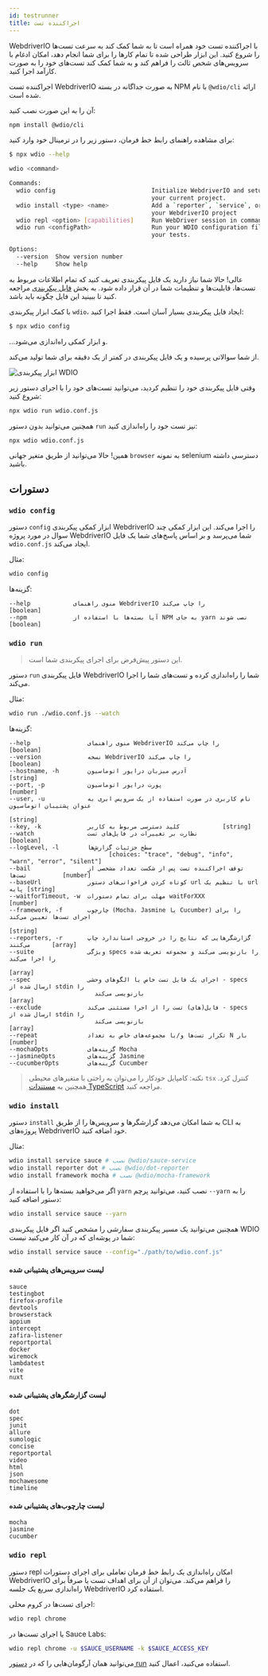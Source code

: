 ```yaml
---
id: testrunner
title: اجراکننده تست
---
```


WebdriverIO با اجراکننده تست خود همراه است تا به شما کمک کند به سرعت تست‌ها را شروع کنید. این ابزار طراحی شده تا تمام کارها را برای شما انجام دهد، امکان ادغام با سرویس‌های شخص ثالث را فراهم کند و به شما کمک کند تست‌های خود را به صورت کارآمد اجرا کنید.

اجراکننده تست WebdriverIO به صورت جداگانه در بسته NPM با نام `@wdio/cli` ارائه شده است.

آن را به این صورت نصب کنید:

```sh npm2yarn
npm install @wdio/cli
```

برای مشاهده راهنمای رابط خط فرمان، دستور زیر را در ترمینال خود وارد کنید:

```sh
$ npx wdio --help

wdio <command>

Commands:
  wdio config                           Initialize WebdriverIO and setup configuration in
                                        your current project.
  wdio install <type> <name>            Add a `reporter`, `service`, or `framework` to
                                        your WebdriverIO project
  wdio repl <option> [capabilities]     Run WebDriver session in command line
  wdio run <configPath>                 Run your WDIO configuration file to initialize
                                        your tests.

Options:
  --version  Show version number                                       [boolean]
  --help     Show help                                                 [boolean]
```

عالی! حالا شما نیاز دارید یک فایل پیکربندی تعریف کنید که تمام اطلاعات مربوط به تست‌ها، قابلیت‌ها و تنظیمات شما در آن قرار داده شود. به بخش [فایل پیکربندی](/docs/configuration) مراجعه کنید تا ببینید این فایل چگونه باید باشد.

با کمک ابزار پیکربندی `wdio`، ایجاد فایل پیکربندی بسیار آسان است. فقط اجرا کنید:

```sh
$ npx wdio config
```

...و ابزار کمکی راه‌اندازی می‌شود.

از شما سوالاتی پرسیده و یک فایل پیکربندی در کمتر از یک دقیقه برای شما تولید می‌کند.

![ابزار پیکربندی WDIO](/img/config-utility.gif)

وقتی فایل پیکربندی خود را تنظیم کردید، می‌توانید تست‌های خود را با اجرای دستور زیر شروع کنید:

```sh
npx wdio run wdio.conf.js
```

همچنین می‌توانید بدون دستور `run` نیز تست خود را راه‌اندازی کنید:

```sh
npx wdio wdio.conf.js
```

همین! حالا می‌توانید از طریق متغیر جهانی `browser` به نمونه selenium دسترسی داشته باشید.

## دستورات

### `wdio config`

دستور `config` ابزار کمکی پیکربندی WebdriverIO را اجرا می‌کند. این ابزار کمکی چند سوال در مورد پروژه WebdriverIO شما می‌پرسد و بر اساس پاسخ‌های شما یک فایل `wdio.conf.js` ایجاد می‌کند.

مثال:

```sh
wdio config
```

گزینه‌ها:

```
--help            منوی راهنمای WebdriverIO را چاپ می‌کند                                [boolean]
--npm             آیا بسته‌ها با استفاده از NPM به جای yarn نصب شوند                    [boolean]
```

### `wdio run`

> این دستور پیش‌فرض برای اجرای پیکربندی شما است.

دستور `run` فایل پیکربندی WebdriverIO شما را راه‌اندازی کرده و تست‌های شما را اجرا می‌کند.

مثال:

```sh
wdio run ./wdio.conf.js --watch
```

گزینه‌ها:

```
--help                منوی راهنمای WebdriverIO را چاپ می‌کند                   [boolean]
--version             نسخه WebdriverIO را چاپ می‌کند                     [boolean]
--hostname, -h        آدرس میزبان درایور اتوماسیون                  [string]
--port, -p            پورت درایور اتوماسیون                          [number]
--user, -u            نام کاربری در صورت استفاده از یک سرویس ابری به عنوان پشتیبان اتوماسیون
                                                                        [string]
--key, -k             کلید دسترسی مربوط به کاربر            [string]
--watch               نظارت بر تغییرات در فایل‌های تست                        [boolean]
--logLevel, -l        سطح جزئیات گزارش‌ها
                            [choices: "trace", "debug", "info", "warn", "error", "silent"]
--bail                توقف اجراکننده تست پس از شکست تعداد مشخصی از تست‌ها          [number]
--baseUrl             کوتاه کردن فراخوانی‌های دستور url با تنظیم یک url پایه [string]
--waitforTimeout, -w  مهلت برای تمام دستورات waitForXXX             [number]
--framework, -f       چارچوب (Mocha، Jasmine یا Cucumber) را برای اجرای تست‌ها تعیین می‌کند 
                                                                            [string]
--reporters, -r       گزارشگرهایی که نتایج را در خروجی استاندارد چاپ می‌کنند      [array]
--suite               ویژگی specs را بازنویسی می‌کند و مجموعه تعریف شده را اجرا می‌کند
                                                                            [array]
--spec                اجرای یک فایل تست خاص یا الگوهای وحشی - specs ارسال شده از stdin را
                        بازنویسی می‌کند                                       [array]
--exclude             فایل(های) تست را از اجرا مستثنی می‌کند - specs ارسال شده از stdin را 
                        بازنویسی می‌کند                                       [array]
--repeat              تکرار تست‌ها و/یا مجموعه‌های خاص به تعداد N بار        [number]
--mochaOpts           گزینه‌های Mocha
--jasmineOpts         گزینه‌های Jasmine
--cucumberOpts        گزینه‌های Cucumber
```

> نکته: کامپایل خودکار را می‌توان به راحتی با متغیرهای محیطی `tsx` کنترل کرد. همچنین به [مستندات TypeScript](/docs/typescript) مراجعه کنید.

### `wdio install`
دستور `install` به شما امکان می‌دهد گزارشگرها و سرویس‌ها را از طریق CLI به پروژه‌های WebdriverIO خود اضافه کنید.

مثال:

```sh
wdio install service sauce # نصب @wdio/sauce-service
wdio install reporter dot # نصب @wdio/dot-reporter
wdio install framework mocha # نصب @wdio/mocha-framework
```

اگر می‌خواهید بسته‌ها را با استفاده از `yarn` نصب کنید، می‌توانید پرچم `--yarn` را به دستور اضافه کنید:

```sh
wdio install service sauce --yarn
```

همچنین می‌توانید یک مسیر پیکربندی سفارشی را مشخص کنید اگر فایل پیکربندی WDIO شما در پوشه‌ای که در آن کار می‌کنید نیست:

```sh
wdio install service sauce --config="./path/to/wdio.conf.js"
```

#### لیست سرویس‌های پشتیبانی شده

```
sauce
testingbot
firefox-profile
devtools
browserstack
appium
intercept
zafira-listener
reportportal
docker
wiremock
lambdatest
vite
nuxt
```

#### لیست گزارشگرهای پشتیبانی شده

```
dot
spec
junit
allure
sumologic
concise
reportportal
video
html
json
mochawesome
timeline
```

#### لیست چارچوب‌های پشتیبانی شده

```
mocha
jasmine
cucumber
```

### `wdio repl`

دستور repl امکان راه‌اندازی یک رابط خط فرمان تعاملی برای اجرای دستورات WebdriverIO را فراهم می‌کند. می‌توان از آن برای اهداف تست یا صرفاً برای راه‌اندازی سریع یک جلسه WebdriverIO استفاده کرد.

اجرای تست‌ها در کروم محلی:

```sh
wdio repl chrome
```

یا اجرای تست‌ها در Sauce Labs:

```sh
wdio repl chrome -u $SAUCE_USERNAME -k $SAUCE_ACCESS_KEY
```

می‌توانید همان آرگومان‌هایی را که در [دستور run](#wdio-run) استفاده می‌کنید، اعمال کنید.